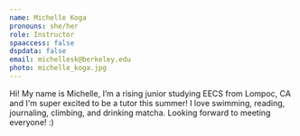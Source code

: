```yaml
---
name: Michelle Koga
pronouns: she/her
role: Instructor
spaaccess: false
dspdata: false
email: michellesk@berkeley.edu
photo: michelle_koga.jpg
---
```



Hi! My name is Michelle, I’m a rising junior studying EECS from Lompoc, CA and I'm super excited to be a tutor this summer! I love swimming, reading, journaling, climbing, and drinking matcha. Looking forward to meeting everyone! :)